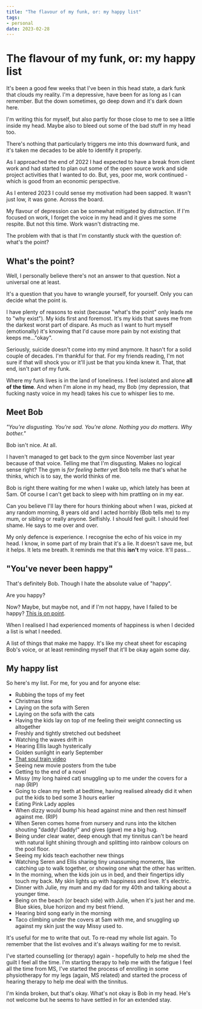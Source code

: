 ```yaml
---
title: "The flavour of my funk, or: my happy list"
tags:
- personal
date: 2023-02-28
---
```


# The flavour of my funk, or: my happy list

It's been a good few weeks that I've been in this head state, a dark funk that clouds my reality. I'm a depressive, have been for as long as I can remember. But the down sometimes, go deep down and it's dark down here.

I'm writing this for myself, but also partly for those close to me to see a little inside my head. Maybe also to bleed out some of the bad stuff in my head too.

<!--more-->

There's nothing that particularly triggers me into this downward funk, and it's taken me decades to be able to identify it properly.

As I approached the end of 2022 I had expected to have a break from client work and had started to plan out some of the open source work and side project activities that I wanted to do. But, yes, poor me, work continued - which is good from an economic perspective.

As I entered 2023 I could sense my motivation had been sapped. It wasn't just low, it was gone. Across the board.

My flavour of depression can be somewhat mitigated by distraction. If I'm focused on work, I forget the voice in my head and it gives me some respite. But not this time. Work wasn't distracting me.

The problem with that is that I'm constantly stuck with the question of: what's the point?

## What's the point?

Well, I personally believe there's not an answer to that question. Not a universal one at least.

It's a question that you have to wrangle yourself, for yourself. Only you can decide what the point is.

I have plenty of reasons to exist (because "what's the point" only leads me to "why exist"). My kids first and foremost. It's my kids that saves me from the darkest worst part of dispare. As much as I want to hurt myself (emotionally) it's knowing that I'd cause more pain by not existing that keeps me..."okay".

Seriously, suicide doesn't come into my mind anymore. It hasn't for a solid couple of decades. I'm thankful for that. For my friends reading, I'm not sure if that will shock you or it'll just be that you kinda knew it. That, that end, isn't part of my funk.

Where my funk lives is in the land of loneliness. I feel isolated and alone **all of the time**. And when I'm alone in my head, my Bob (my depression, that fucking nasty voice in my head) takes his cue to whisper lies to me.

## Meet Bob

*"You're disgusting. You're sad. You're alone. Nothing you do matters. Why bother."*

Bob isn't nice. At all.

I haven't managed to get back to the gym since November last year because of that voice. Telling me that I'm disgusting. Makes no logical sense right? The gym is *for feeling better* yet Bob tells me that's what he thinks, which is to say, the world thinks of me.

Bob is right there waiting for me when I wake up, which lately has been at 5am. Of course I can't get back to sleep with him prattling on in my ear.

Can you believe I'll lay there for hours thinking about when I was, picked at any random morning, 8 years old and I acted horribly (Bob tells me) to my mum, or sibling or really anyone. Selfishly. I should feel guilt. I should feel shame. He says to me over and over.

My only defence is experience. I recognise the echo of his voice in my head. I know, in some part of my brain that it's a lie. It doesn't save me, but it helps. It lets me breath. It reminds me that this **isn't** my voice. It'll pass...

## "You've never been happy"

That's definitely Bob. Though I hate the absolute value of "happy".

Are you happy?

Now? Maybe, but maybe not, and if I'm not happy, have I failed to be happy? [This is on point](https://remysharp.com/ethos#how-to-be-perfectly-unhappy).

When I realised I had experienced moments of happiness is when I decided a list is what I needed.

A list of things that make me happy. It's like my cheat sheet for escaping Bob's voice, or at least reminding myself that it'll be okay again some day.

## My happy list

So here's my list. For me, for you and for anyone else:

- Rubbing the tops of my feet
- Christmas time
- Laying on the sofa with Seren
- Laying on the sofa with the cats
- Having the kids lay on top of me feeling their weight connecting us altogether
- Freshly and tightly stretched out bedsheet
- Watching the waves drift in
- Hearing Ellis laugh hysterically
- Golden sunlight in early September
- [That soul train video](https://m.youtube.com/watch?v=JtfNwz-l6gw)
- Seeing new movie posters from the tube
- Getting to the end of a novel
- Missy (my long haired cat) snuggling up to me under the covers for a nap (RIP)
- Going to clean my teeth at bedtime, having realised already did it when put the kids to bed some 3 hours earlier
- Eating Pink Lady apples
- When dizzy would bump his head against mine and then rest himself against me. (RIP)
- When Seren comes home from nursery and runs into the kitchen shouting "daddy! Daddy!" and gives (gave) me a big hug.
- Being under clear water, deep enough that my tinnitus can't be heard with natural light shining through and splitting into rainbow colours on the pool floor.
- Seeing my kids teach eachother new things
- Watching Seren and Ellis sharing tiny unassuming moments, like catching up to walk together, or showing one what the other has written.
- In the morning, when the kids join us in bed, and their fingertips idly touch my back. My skin lights up with happiness and love. It's electric.
- Dinner with Julie, my mum and my dad for my 40th and talking about a younger time.
- Being on the beach (or beach side) with Julie, when it's just her and me. Blue skies, blue horizon and my best friend.
- Hearing bird song early in the morning
- Taco climbing under the covers at 5am with me, and snuggling up against my skin just the way Missy used to.

It's useful for me to write that out. To re-read my whole list again. To remember that the list evolves and it's always waiting for me to revisit.

I've started counselling (or therapy) again - hopefully to help me shed the guilt I feel all the time. I'm starting therapy to help me with the fatigue I feel all the time from MS, I've started the process of enrolling in some physiotherapy for my legs (again, MS related) and started the process of hearing therapy to help me deal with the tinnitus.

I'm kinda broken, but that's okay. What's not okay is Bob in my head. He's not welcome but he seems to have settled in for an extended stay.
